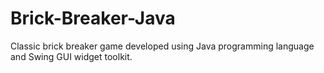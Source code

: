 # Brick-Breaker-Java
Classic brick breaker game developed using Java programming language and Swing GUI widget toolkit.
